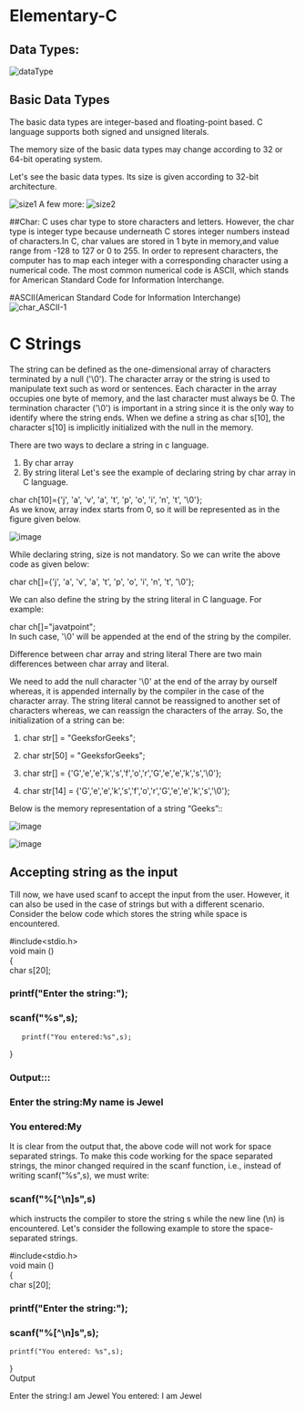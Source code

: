 # Elementary-C

##  Data Types:

![dataType](https://user-images.githubusercontent.com/26576892/184515219-5286af70-d02b-4a1a-8046-ee6099c1d3d3.PNG)

## Basic Data Types
The basic data types are integer-based and floating-point based. C language supports both signed and unsigned literals.

The memory size of the basic data types may change according to 32 or 64-bit operating system.

Let's see the basic data types. Its size is given according to 32-bit architecture.

![size1](https://user-images.githubusercontent.com/26576892/184515246-9943c65b-3728-49d1-aebe-f00720b87cf7.PNG)
A few more:
![size2](https://user-images.githubusercontent.com/26576892/184515248-4a7d01ff-4c1a-440c-9938-1ec293dc0d7b.PNG)


##Char:
C uses char type to store characters and letters. However, the char type is integer type because underneath C stores integer numbers instead of characters.In C, char values are stored in 1 byte in memory,and value range from -128 to 127 or 0 to 255.
In order to represent characters, the computer has to map each integer with a corresponding character using a numerical code. The most common numerical code is ASCII, which stands for American Standard Code for Information Interchange.

#ASCII(American Standard Code for Information Interchange)
![char_ASCII-1](https://user-images.githubusercontent.com/26576892/184515673-09ecbfbf-4756-4845-aea9-67ff944b91e5.png)
# C Strings

The string can be defined as the one-dimensional array of characters terminated by a null ('\0'). The character array or the string is used to manipulate text such as word or sentences. Each character in the array occupies one byte of memory, and the last character must always be 0. The termination character ('\0') is important in a string since it is the only way to identify where the string ends. When we define a string as char s[10], the character s[10] is implicitly initialized with the null in the memory.

There are two ways to declare a string in c language.

1. By char array
2. By string literal
Let's see the example of declaring string by char array in C language.

char ch[10]={'j', 'a', 'v', 'a', 't', 'p', 'o', 'i', 'n', 't', '\0'};  
As we know, array index starts from 0, so it will be represented as in the figure given below.

![image](https://user-images.githubusercontent.com/26576892/184537829-1f1b37bd-11cc-4247-b08d-878532727c2c.png)


While declaring string, size is not mandatory. So we can write the above code as given below:

char ch[]={'j', 'a', 'v', 'a', 't', 'p', 'o', 'i', 'n', 't', '\0'};  

We can also define the string by the string literal in C language. For example:

char ch[]="javatpoint";  
In such case, '\0' will be appended at the end of the string by the compiler.

Difference between char array and string literal
There are two main differences between char array and literal.

We need to add the null character '\0' at the end of the array by ourself whereas, it is appended internally by the compiler in the case of the character array.
The string literal cannot be reassigned to another set of characters whereas, we can reassign the characters of the array.
So, the initialization of a string can be:

1. char str[] = "GeeksforGeeks";

2. char str[50] = "GeeksforGeeks";

3. char str[] = {'G','e','e','k','s','f','o','r','G','e','e','k','s','\0'};

4. char str[14] = {'G','e','e','k','s','f','o','r','G','e','e','k','s','\0'};

Below is the memory representation of a string “Geeks”::

![image](https://user-images.githubusercontent.com/26576892/184537973-7799a8d1-f366-47a4-954f-d0a5c906a890.png)

![image](https://user-images.githubusercontent.com/26576892/184538026-c66b8fb9-b430-4a7a-be97-3d13e8f54422.png)


## Accepting string as the input
Till now, we have used scanf to accept the input from the user. However, it can also be used in the case of strings but with a different scenario. Consider the below code which stores the string while space is encountered.

#include<stdio.h>  
void main ()  
{  
    char s[20];  
 ###   printf("Enter the string:");  
###    scanf("%s",s);  
       printf("You entered:%s",s);  
}  

### Output:::
### Enter the string:My name is Jewel                                                                
### You entered:My

It is clear from the output that, the above code will not work for space separated strings. To make this code working for the space separated strings, the minor changed required in the scanf function, i.e., instead of writing scanf("%s",s), we must write: 
### scanf("%[^\n]s",s) 
which instructs the compiler to store the string s while the new line (\n) is encountered. Let's consider the following example to store the space-separated strings.

#include<stdio.h>  
void main ()  
{  
    char s[20];  
###    printf("Enter the string:");  
###    scanf("%[^\n]s",s);  
    printf("You entered: %s",s);  
}  
Output

Enter the string:I am Jewel
You entered: I am Jewel
